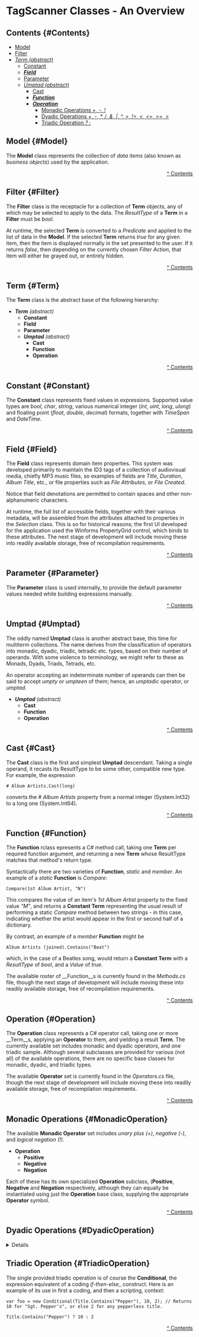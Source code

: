 ﻿# TagScanner Classes - An Overview

## Contents {#Contents}

- <a href="#Model">Model</a>
- <a href="#Filter">Filter</a>
- <a href="#Term">_Term (abstract)_</a>
  - <a href="#Constant">Constant</a>
  - <a href="#Field">___Field___</a>
  - <a href="#Parameter">Parameter</a>
  - <a href="#Umptad">_Umptad (abstract)_</a>
    - <a href="#Cast">Cast</a>
    - <a href="#Function">___Function___</a>
    - <a href="#Operation">___Operation___</a>
      - <a href="#MonadicOperation">Monadic Operations _+, -, !_</a>
      - <a href="#DyadicOperation">Dyadic Operations _+, -, *, /, &amp;, |, ^, =, !=, &lt;, &lt;=, &gt;=, &gt;_</a>
      - <a href="#TriadicOperation">Triadic Operation _? :_</a>

## Model {#Model}

The __Model__ class represents the collection of _data items_ (also known as _business objects_) used by the application.

<div style="text-align: right"><a href="#Contents">^ Contents</a></div>

## Filter {#Filter}

The __Filter__ class is the receptacle for a collection of __Term__ objects, any of which may be selected to apply to the data. The _ResultType_ of a __Term__ in a __Filter__ must be _bool_.

At runtime, the selected __Term__ is converted to a _Predicate_ and applied to the list of data in the __Model__. If the selected __Term__ returns _true_ for any given item, then the item is displayed normally in the set presented to the user. If it returns _false_, then depending on the currently chosen _Filter Action_, that item will either be grayed out, or entirely hidden.

<div style="text-align: right"><a href="#Contents">^ Contents</a></div>

## Term {#Term}

The __Term__ class is the abstract base of the following hierarchy:

- ___Term__ (abstract)_
  - __Constant__
  - __Field__
  - __Parameter__
  - ___Umptad__ (abstract)_
    - __Cast__
    - __Function__
    - __Operation__

<div style="text-align: right"><a href="#Contents">^ Contents</a></div>

## Constant {#Constant}

The __Constant__ class represents fixed values in expressions. Supported value types are _bool_, _char_, _string_, various numerical integer (_int_, _uint_, _long_, _ulong_) and floating point (_float_, _double_, _decimal_) formats, together with _TimeSpan_ and _DateTime_.

<div style="text-align: right"><a href="#Contents">^ Contents</a></div>

## Field {#Field}

The __Field__ class represents domain item properties. This system was developed primarily to maintain the ID3 tags of a collection of audiovisual media, chiefly MP3 music files, so examples of fields are _Title_, _Duration_, _Album Title_, etc., or file properties such as _File Attributes_, or _File Created_.

Notice that field denotations are permitted to contain spaces and other non-alphanumeric characters.

At runtime, the full list of accessible fields, together with their various metadata, will be assembled from the attributes attached to properties in the _Selection_ class. This is so for historical reasons; the first UI developed for the application used the Winforms PropertyGrid control, which binds to these attributes. The next stage of development will include moving these into readily available storage, free of recompilation requirements.

<div style="text-align: right"><a href="#Contents">^ Contents</a></div>

## Parameter {#Parameter}

The __Parameter__ class is used internally, to provide the default parameter values needed while building expressions manually.

<div style="text-align: right"><a href="#Contents">^ Contents</a></div>

## Umptad {#Umptad}

The oddly named __Umptad__ class is another abstract base, this time for multiterm collections. The name derives from the classification of operators into monadic, dyadic, triadic, tetradic etc. types, based on their number of operands. With some violence to terminology, we might refer to these as Monads, Dyads, Triads, Tetrads, etc.

An operator accepting an indeterminate number of operands can then be said to accept _umpty_ or _umpteen_ of them; hence, an _umptadic_ operator, or _umptad_.

- ___Umptad__ (abstract)_
  - __Cast__
  - __Function__
  - __Operation__

<div style="text-align: right"><a href="#Contents">^ Contents</a></div>

## Cast {#Cast}

The __Cast__ class is the first and simplest __Umptad__ descendant. Taking a single operand, it recasts its ResultType to be some other, compatible new type. For example, the expression

    # Album Artists.Cast(long)

converts the _# Album Artists_ property from a normal integer (System.Int32) to a long one (System.Int64).

<div style="text-align: right"><a href="#Contents">^ Contents</a></div>

## Function {#Function}

The __Function__ rclass epresents a C# method call, taking one __Term__ per required function argument, and returning a new __Term__ whose ResultType matches that method's return type.

Syntactically there are two varieties of __Function__, _static_ and _member_. An example of a _static_ __Function__ is _Compare_:

    Compare(1st Album Artist, "N")

This compares the value of an item's _1st Album Artist_ property to the fixed value _"M"_, and returns a __Constant Term__ representing the usual result of performing a static _Compare_ method between two strings - in this case, indicating whether the artist would appear in the first or second half of a dictionary.

By contrast, an example of a _member_ __Function__ might be

    Album Artists (joined).Contains("Beat")

which, in the case of a Beatles song, would return a __Constant Term__ with a _ResultType_ of _bool_, and a _Value_ of _true_.

The available roster of __Function__s is currently found in the _Methods.cs_ file, though the next stage of development will include moving these into readily available storage, free of recompilation requirements.

<div style="text-align: right"><a href="#Contents">^ Contents</a></div>

## Operation {#Operation}

The __Operation__ class represents a C# operator call, taking one or more __Term__s, applying an __Operator__ to them, and yielding a result __Term__. The currently available set includes monadic and dyadic operators, and one triadic sample. Although several subclasses are provided for various (not all) of the available operations, there are no specific base classes for monadic, dyadic, and triadic types.

The available __Operator__ set is currently found in the _Operators.cs_ file, though the next stage of development will include moving these into readily available storage, free of recompilation requirements.

<div style="text-align: right"><a href="#Contents">^ Contents</a></div>

## Monadic Operations {#MonadicOperation}

The available __Monadic Operator__ set includes _unary plus (+)_, _negative (-)_, and _logical negation (!)_.

- __Operation__
  - __Positive__
  - __Negative__
  - __Negation__

Each of these has its own specialized __Operation__ subclass, (__Positive__, __Negative__ and __Negation__ respectively, although they can equally be instantiated using just the __Operation__ base class, supplying the appropriate __Operator__ symbol.

<div style="text-align: right"><a href="#Contents">^ Contents</a></div>

## Dyadic Operations {#DyadicOperation}
<details>
The classes in this category are labelled dyadic, not because they take exactly two operands, but rather because their underlying C# operators are themselves strictly dyadic. However, many of these __Operation__ subclasses can accept any number of operands. This freedom should be used carefully, and only when the precedence & associativity context is clear.

The following is not a complete dyadic __Operation__ list, since several of them, such as the equalities ('=', '!=') and the relationals ('<', '<=', '>=', '>'), don't have their own dedicated subclasses.

- __Operation__
  - __Sum__
  - __Difference__
  - __Product__
  - __Quotient__
  - __Conjunction__
  - __Disjunction__
  - __Concatenation__

For example, the sum of 1+2+3 can be coded as any of the following:

    new Sum(new Sum(1, 2), 3) // Nested dyads.

    new Sum(1, new Sum(2, 3)) // Nested dyads.

    new Sum(1, 2, 3) // Effectively triadic or n-adic.

    new Operation('+', 1, 2, 3) // Operation subclasses like Sum are just a coding convenience.

    new Operation(1, '+', 2, 3) // Infix operators can be moved to 2nd position in the parameter list.

Note that implicit type conversion operators are invoked behind the scenes in these examples, to convert the supplied numerical values into the __Constant__ instances expected by an __Operation__, as well as in the last example, converting the '+' character to the required _enum_ value __Op.Add__.

As another example, the removal of the 2-term restriction on these operators makes implementation of a "between" operator easy:

    new Operation('<', 1, 2, 3) // Returns true, since 1 < 2 < 3.

Under the hood, this is implemented as a __Conjunction__ of _1 &lt; 2_ and _2 &lt; 3_.

<div style="text-align: right"><a href="#Contents">^ Contents</a></div>
</details>

## Triadic Operation {#TriadicOperation}

The single provided triadic operation is of course the __Conditional__, the expression equivalent of a coding _if-then-else__ construct. Here is an example of its use in first a coding, and then a scripting, context:

    var foo = new Conditional(Title.Contains("Pepper"), 10, 2); // Returns 10 for "Sgt. Pepper's", or else 2 for any pepperless title.

    Title.Contains("Pepper") ? 10 : 2

<div style="text-align: right"><a href="#Contents">^ Contents</a></div>

